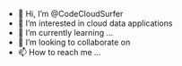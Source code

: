 - 👋 Hi, I’m @CodeCloudSurfer
- 👀 I’m interested in cloud data applications
- 🌱 I’m currently learning ...
- 💞️ I’m looking to collaborate on 
- 📫 How to reach me ...

<!---
CodeCloudSurfer/CodeCloudSurfer is a ✨ special ✨ repository because its `README.md` (this file) appears on your GitHub profile.
You can click the Preview link to take a look at your changes.
--->
